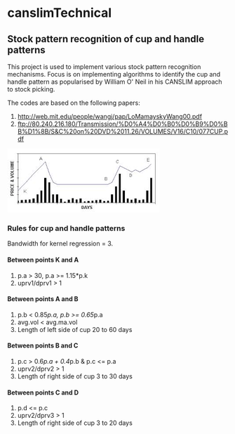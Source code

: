 # canslimTechnical

## Stock pattern recognition of cup and handle patterns

This project is used to implement various stock pattern recognition
mechanisms.  Focus is on implementing algorithms to identify the cup
and handle pattern as popularised by William O' Neil in his CANSLIM
approach to stock picking.

The codes are based on the following papers:

1. http://web.mit.edu/people/wangj/pap/LoMamayskyWang00.pdf
2. ftp://80.240.216.180/Transmission/%D0%A4%D0%B0%D0%B9%D0%BB%D1%8B/S&C%20on%20DVD%2011.26/VOLUMES/V16/C10/077CUP.pdf

![Cup and handle pattern](cup_and_handle1.jpg)

### Rules for cup and handle patterns

Bandwidth for kernel regression = 3.

#### Between points K and A
1. p.a > 30, p.a >= 1.15*p.k
2. uprv1/dprv1 > 1

#### Between points A and B
1. p.b < 0.85*p.a, p.b >= 0.65*p.a
2. avg.vol < avg.ma.vol
3. Length of left side of cup 20 to 60 days

#### Between points B and C
1. p.c > 0.6*p.a + 0.4*p.b & p.c <= p.a
2. uprv2/dprv2 > 1
3. Length of right side of cup 3 to 30 days

#### Between points C and D
1. p.d <= p.c
2. uprv2/dprv3 > 1
3. Length of right side of cup 3 to 20 days




